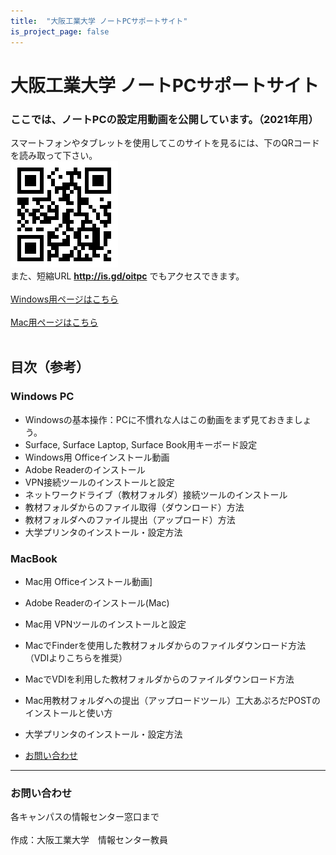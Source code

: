 ```yaml
---
title:  "大阪工業大学 ノートPCサポートサイト"
is_project_page: false
---
```

# 大阪工業大学 ノートPCサポートサイト

### ここでは、ノートPCの設定用動画を公開しています。（2021年用）
スマートフォンやタブレットを使用してこのサイトを見るには、下のQRコードを読み取って下さい。
<br>
<img src="github_qr.png">
<br>
また、短縮URL **http://is.gd/oitpc** でもアクセスできます。
<br>
<br>
[Windows用ページはこちら](windows.html)<!-- <img src="animal_chara_computer_penguin.png"> -->
<br />
<br />
[Mac用ページはこちら](mac.html) <!-- <img src="amaebi_computer.png"> -->
<br>
<br />
## 目次（参考）
### Windows PC
- Windowsの基本操作：PCに不慣れな人はこの動画をまず見ておきましょう。
- Surface, Surface Laptop, Surface Book用キーボード設定
- Windows用 Officeインストール動画
- Adobe Readerのインストール
- VPN接続ツールのインストールと設定
- ネットワークドライブ（教材フォルダ）接続ツールのインストール
- 教材フォルダからのファイル取得（ダウンロード）方法
- 教材フォルダへのファイル提出（アップロード）方法
- 大学プリンタのインストール・設定方法

### MacBook
- Mac用 Officeインストール動画]
- Adobe Readerのインストール(Mac)
- Mac用 VPNツールのインストールと設定
- MacでFinderを使用した教材フォルダからのファイルダウンロード方法（VDIよりこちらを推奨）
- MacでVDIを利用した教材フォルダからのファイルダウンロード方法
- Mac用教材フォルダへの提出（アップロードツール）工大あぷろだPOSTのインストールと使い方
- 大学プリンタのインストール・設定方法

- [お問い合わせ](#contact)

---

### お問い合わせ
<div id="contact">各キャンパスの情報センター窓口まで</div>
<br>
作成：大阪工業大学　情報センター教員
